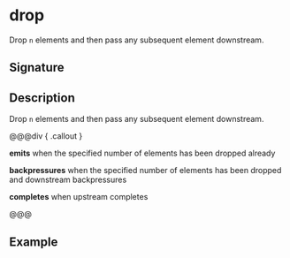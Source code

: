 # drop

Drop `n` elements and then pass any subsequent element downstream.

## Signature

## Description

Drop `n` elements and then pass any subsequent element downstream.


@@@div { .callout }

**emits** when the specified number of elements has been dropped already

**backpressures** when the specified number of elements has been dropped and downstream backpressures

**completes** when upstream completes

@@@

## Example

